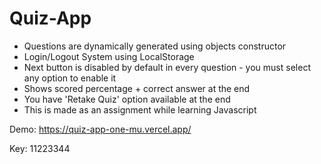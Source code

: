 # Quiz-App
* Questions are dynamically generated using objects constructor
* Login/Logout System using LocalStorage
* Next button is disabled by default in every question - you must select any option to enable it
* Shows scored percentage + correct answer at the end
* You have 'Retake Quiz' option available at the end
* This is made as an assignment while learning Javascript

Demo: https://quiz-app-one-mu.vercel.app/

Key: 11223344
